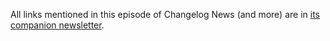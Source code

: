 All links mentioned in this episode of Changelog News (and more) are in [its companion newsletter](https://changelog.com/news/97/email).